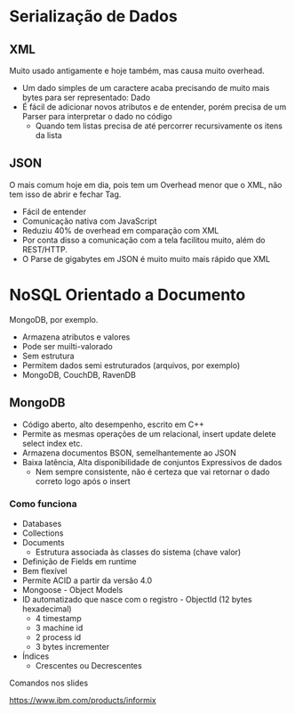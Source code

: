 # Serialização de Dados

## XML
Muito usado antigamente e hoje também, mas causa muito overhead.
* Um dado simples de um caractere acaba precisando de muito mais bytes para ser representado: <abre>Dado</abre>
* É fácil de adicionar novos atributos e de entender, porém precisa de um Parser para interpretar o dado no código
    * Quando tem listas precisa de até percorrer recursivamente os itens da lista

## JSON
O mais comum hoje em dia, pois tem um Overhead menor que o XML, não tem isso de abrir e fechar Tag.
* Fácil de entender
* Comunicação nativa com JavaScript
* Reduziu 40% de overhead em comparação com XML
* Por conta disso a comunicação com a tela facilitou muito, além do REST/HTTP.
* O Parse de gigabytes em JSON é muito muito mais rápido que XML

# NoSQL Orientado a Documento
MongoDB, por exemplo.
* Armazena atributos e valores
* Pode ser muilti-valorado
* Sem estrutura
* Permitem dados semi estruturados (arquivos, por exemplo)
* MongoDB, CouchDB, RavenDB

## MongoDB
* Código aberto, alto desempenho, escrito em C++
* Permite as mesmas operações de um relacional, insert update delete select index etc.
* Armazena documentos BSON, semelhantemente ao JSON
* Baixa latência, Alta disponibilidade de conjuntos Expressivos de dados
    * Nem sempre consistente, não é certeza que vai retornar o dado correto logo após o insert

### Como funciona
* Databases
* Collections
* Documents
    * Estrutura associada às classes do sistema (chave valor)
* Definição de Fields em runtime
* Bem flexível
* Permite ACID a partir da versão 4.0
* Mongoose - Object Models
* ID automatizado que nasce com o registro - ObjectId (12 bytes hexadecimal)
    * 4 timestamp
    * 3 machine id
    * 2 process id
    * 3 bytes incrementer
* Índices
    * Crescentes ou Decrescentes

Comandos nos slides  

https://www.ibm.com/products/informix